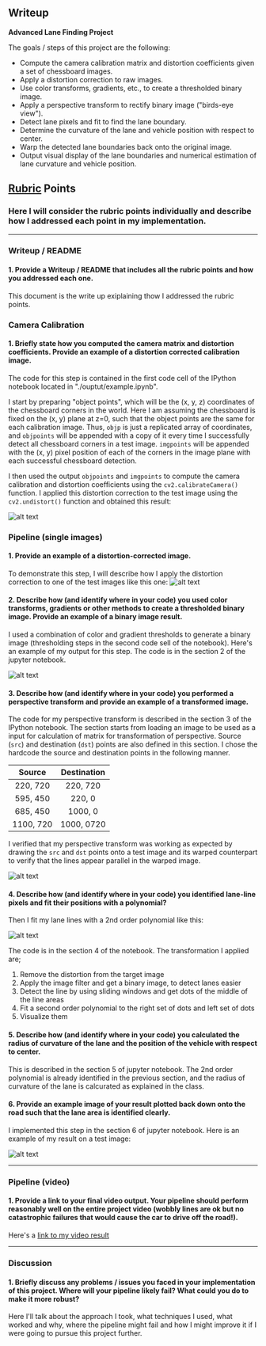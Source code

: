## Writeup 

**Advanced Lane Finding Project**

The goals / steps of this project are the following:

* Compute the camera calibration matrix and distortion coefficients given a set of chessboard images.
* Apply a distortion correction to raw images.
* Use color transforms, gradients, etc., to create a thresholded binary image.
* Apply a perspective transform to rectify binary image ("birds-eye view").
* Detect lane pixels and fit to find the lane boundary.
* Determine the curvature of the lane and vehicle position with respect to center.
* Warp the detected lane boundaries back onto the original image.
* Output visual display of the lane boundaries and numerical estimation of lane curvature and vehicle position.

[//]: # (Image References)

[image1]: ./output_images/undistorted_output.png "Undistorted"
[image2]: ./test_images/test1.jpg "Road Transformed"
[image3]: ./output_images/binary_combo_example.png "Binary Example"
[image4]: ./output_images/warped_straight_lines.png "Warp Example"
[image5]: ./output_images/color_fit_lines.png "Fit Visual"
[image6]: ./output_images/example_output.png "Output"
[video1]: ./project_video.mp4 "Video"

## [Rubric](https://review.udacity.com/#!/rubrics/571/view) Points

### Here I will consider the rubric points individually and describe how I addressed each point in my implementation.  

---

### Writeup / README

#### 1. Provide a Writeup / README that includes all the rubric points and how you addressed each one.  

This document is the write up exiplaining thow I addressed the rubric points.

### Camera Calibration

#### 1. Briefly state how you computed the camera matrix and distortion coefficients. Provide an example of a distortion corrected calibration image.

The code for this step is contained in the first code cell of the IPython notebook located in "./ouptut/example.ipynb".

I start by preparing "object points", which will be the (x, y, z) coordinates of the chessboard corners in the world. Here I am assuming the chessboard is fixed on the (x, y) plane at z=0, such that the object points are the same for each calibration image.  Thus, `objp` is just a replicated array of coordinates, and `objpoints` will be appended with a copy of it every time I successfully detect all chessboard corners in a test image.  `imgpoints` will be appended with the (x, y) pixel position of each of the corners in the image plane with each successful chessboard detection.  

I then used the output `objpoints` and `imgpoints` to compute the camera calibration and distortion coefficients using the `cv2.calibrateCamera()` function.  I applied this distortion correction to the test image using the `cv2.undistort()` function and obtained this result: 

![alt text][image1]

### Pipeline (single images)

#### 1. Provide an example of a distortion-corrected image.

To demonstrate this step, I will describe how I apply the distortion correction to one of the test images like this one:
![alt text][image2]

#### 2. Describe how (and identify where in your code) you used color transforms, gradients or other methods to create a thresholded binary image.  Provide an example of a binary image result.

I used a combination of color and gradient thresholds to generate a binary image (thresholding steps in the second code sell of the notebook).  Here's an example of my output for this step. The code is in the section 2 of the jupyter notebook.

![alt text][image3]

#### 3. Describe how (and identify where in your code) you performed a perspective transform and provide an example of a transformed image.

The code for my perspective transform is described in the section 3 of the IPython notebook.  The section starts from loading an image to be used as a input for calculation of matrix for transformation of perspective. Source (`src`) and destination (`dst`) points are also defined in this section.  I chose the hardcode the source and destination points in the following manner.

| Source        | Destination   | 
|:-------------:|:-------------:| 
| 220, 720      | 220, 720        | 
| 595, 450      | 220, 0      |
| 685, 450      | 1000, 0      |
| 1100, 720     | 1000, 0720        |

I verified that my perspective transform was working as expected by drawing the `src` and `dst` points onto a test image and its warped counterpart to verify that the lines appear parallel in the warped image.

![alt text][image4]

#### 4. Describe how (and identify where in your code) you identified lane-line pixels and fit their positions with a polynomial?

Then I fit my lane lines with a 2nd order polynomial like this:

![alt text][image5]

The code is in the section 4 of the notebook. The transformation I applied are;
1. Remove the distortion from the target image
2. Apply the image filter and get a binary image, to detect lanes easier
3. Detect the line by using sliding windows and get dots of the middle of the line areas
4. Fit a second order polynomial to the right set of dots and left set of dots
5. Visualize them

#### 5. Describe how (and identify where in your code) you calculated the radius of curvature of the lane and the position of the vehicle with respect to center.

This is described in the section 5 of jupyter notebook. The 2nd order polynomial is already identified in the previous section, and the radius of curvature of the lane is calcurated as explained in the class.

#### 6. Provide an example image of your result plotted back down onto the road such that the lane area is identified clearly.

I implemented this step in the section 6 of jupyter notebook.  Here is an example of my result on a test image:

![alt text][image6]

---

### Pipeline (video)

#### 1. Provide a link to your final video output.  Your pipeline should perform reasonably well on the entire project video (wobbly lines are ok but no catastrophic failures that would cause the car to drive off the road!).

Here's a [link to my video result](./output/lanedetection.mp4)

---

### Discussion

#### 1. Briefly discuss any problems / issues you faced in your implementation of this project.  Where will your pipeline likely fail?  What could you do to make it more robust?

Here I'll talk about the approach I took, what techniques I used, what worked and why, where the pipeline might fail and how I might improve it if I were going to pursue this project further.  
